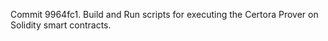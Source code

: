 Commit 9964fc1.                    Build and Run scripts for executing the Certora Prover on Solidity smart contracts.